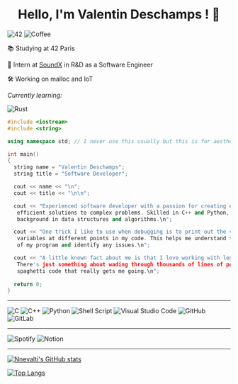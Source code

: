 <!-- [![vdescham's 42 stats](https://badge42.vercel.app/api/v2/cl24wglrd004009jyf2b0p1uk/stats?cursusId=21&coalitionId=48)](https://github.com/JaeSeoKim/badge42) -->

<div align="center">
 <h1>Hello, I'm Valentin Deschamps ! 👾</h1>
</div>

![42](https://badgen.net/badge/Born2Code/vdescham/blue?cache=86400&icon=https://meta.intra.42.fr/assets/42_logo-7dfc9110a5319a308863b96bda33cea995046d1731cebb735e41b16255106c12.svg)
![Coffee](https://badgen.net/badge/icon/FueledByCoffee?icon=buymeacoffee&label)

📚 Studying at 42 Paris

💼 Intern at [SoundX](https://www.soundx.fr/) in R&D as a Software Engineer

🛠 Working on malloc and IoT

*Currently learning:*

![Rust](https://img.shields.io/badge/rust-%23000000.svg?style=for-the-badge&logo=rust&logoColor=white)

```cpp
#include <iostream>
#include <string>

using namespace std; // I never use this usually but this is for aesthetic

int main()
{
  string name = "Valentin Deschamps";
  string title = "Software Developer";

  cout << name << "\n";
  cout << title << "\n\n";

  cout << "Experienced software developer with a passion for creating elegant and
   efficient solutions to complex problems. Skilled in C++ and Python, with a strong
   background in data structures and algorithms.\n";

  cout << "One trick I like to use when debugging is to print out the values of
   variables at different points in my code. This helps me understand the flow
   of my program and identify any issues.\n";

  cout << "A little known fact about me is that I love working with legacy code.
   There's just something about wading through thousands of lines of poorly documented,
   spaghetti code that really gets me going.\n";
 
  return 0;
}

```
---

![C](https://img.shields.io/badge/c-%2300599C.svg?style=for-the-badge&logo=c&logoColor=white)
![C++](https://img.shields.io/badge/c++-%2300599C.svg?style=for-the-badge&logo=c%2B%2B&logoColor=white)
![Python](https://img.shields.io/badge/python-3670A0?style=for-the-badge&logo=python&logoColor=ffdd54)
![Shell Script](https://img.shields.io/badge/shell_script-%23121011.svg?style=for-the-badge&logo=gnu-bash&logoColor=white)
![Visual Studio Code](https://img.shields.io/badge/Visual%20Studio%20Code-0078d7.svg?style=for-the-badge&logo=visual-studio-code&logoColor=white)
![GitHub](https://img.shields.io/badge/github-%23121011.svg?style=for-the-badge&logo=github&logoColor=white)
![GitLab](https://img.shields.io/badge/gitlab-%23181717.svg?style=for-the-badge&logo=gitlab&logoColor=white)

---

![Spotify](https://img.shields.io/badge/Spotify-1ED760?style=for-the-badge&logo=spotify&logoColor=white)
![Notion](https://img.shields.io/badge/Notion-%23000000.svg?style=for-the-badge&logo=notion&logoColor=white)

---

<!--
| 42's Project | Tech used |
| ------- | ------ |
| Transcendance Final Score: [![vdescham's 42 ft_transcendence Score](https://badge42.vercel.app/api/v2/cl24wglrd004009jyf2b0p1uk/project/2465358)](https://github.com/aurelien-brabant/ft_transcendance) | <img src="https://github.com/nnevalti/nnevalti/blob/main/VisualStudioCode-logo.svg" width="30" height="30"> <img src="https://github.com/nnevalti/nnevalti/blob/main/nginx_logo.svg" width="30" height="30"> <img src="https://github.com/nnevalti/nnevalti/blob/main/kubernetes-original.svg" width="30" height="30"> <img src="https://github.com/nnevalti/nnevalti/blob/main/docker-original.svg" width="30" height="30"> <img src="https://github.com/nnevalti/nnevalti/blob/main/html-logo.svg" width="30" height="30"> <img src="https://github.com/nnevalti/nnevalti/blob/main/CSS3_logo.svg" width="30" height="30"> <img src="https://github.com/nnevalti/nnevalti/blob/main/js-logo.svg" width="30" height="30"> <img src="https://github.com/nnevalti/nnevalti/blob/main/Typescript_logo.svg" width="30" height="30"> <img src="https://github.com/nnevalti/nnevalti/blob/main/nextjs-logo.svg" width="30" height="30"> <img src="https://github.com/nnevalti/nnevalti/blob/main/React-logo.svg" width="30" height="30"> <img src="https://github.com/nnevalti/nnevalti/blob/main/nestjs-logo.svg" width="30" height="30"> <img src="https://github.com/nnevalti/nnevalti/blob/main/Postgresql_logo.svg" width="30" height="30"> <img src="https://github.com/nnevalti/nnevalti/blob/main/socketio_logo.svg" width="30" height="30"> |
| Webserv Final Score: [![Nnevalti's 42 webserv Score](https://badge42.vercel.app/api/v2/cl24wglrd004009jyf2b0p1uk/project/2408667)](https://github.com/Sherchryst/42-webserv) | <img src="https://github.com/nnevalti/nnevalti/blob/main/atom-original.svg" width="30" height="30"> <img src="https://github.com/nnevalti/nnevalti/blob/main/C%2B%2B_original.svg" width="30" height="30"> <img src="https://github.com/devicons/devicon/blob/master/icons/php/php-plain.svg" width="30" height="30"> |
| Ft_containers Final Score: [![Nnevalti's 42 ft_containers Score](https://badge42.vercel.app/api/v2/cl24wglrd004009jyf2b0p1uk/project/2295730)](https://github.com/Nnevalti/ft_containers) | <img src="https://github.com/nnevalti/nnevalti/blob/main/atom-original.svg" width="30" height="30"> <img src="https://github.com/nnevalti/nnevalti/blob/main/C%2B%2B_original.svg" width="30" height="30"> |
| MiniShell Final Score: [![Nnevalti's 42 ft_containers Score](https://badge42.vercel.app/api/v2/cl24wglrd004009jyf2b0p1uk/project/2295730)](https://github.com/Nnevalti/MiniShell_42) | <img src="https://github.com/nnevalti/nnevalti/blob/main/atom-original.svg" width="30" height="30"> <img src="https://github.com/nnevalti/nnevalti/blob/main/c-original.svg" width="30" height="30"> |
| Cub3d Final Score: [![Nnevalti's 42 cub3d Score](https://badge42.vercel.app/api/v2/cl24wglrd004009jyf2b0p1uk/project/1628601)](https://github.com/Nnevalti/Cub3D) | <img src="https://github.com/nnevalti/nnevalti/blob/main/atom-original.svg" width="30" height="30"> <img src="https://github.com/nnevalti/nnevalti/blob/main/c-original.svg" width="30" height="30"> |
| Philosophers Final Score: [![Nnevalti's 42 Philosophers Score](https://badge42.vercel.app/api/v2/cl24wglrd004009jyf2b0p1uk/project/2134842)](https://github.com/Nnevalti/Philosophers) | <img src="https://github.com/nnevalti/nnevalti/blob/main/atom-original.svg" width="30" height="30"> <img src="https://github.com/nnevalti/nnevalti/blob/main/c-original.svg" width="30" height="30"> |
| Ft_services Final Score: [![Nnevalti's 42 Philosophers Score](https://badge42.vercel.app/api/v2/cl24wglrd004009jyf2b0p1uk/project/2134842)](https://github.com/Nnevalti/ft_services) | <img src="https://github.com/nnevalti/nnevalti/blob/main/atom-original.svg" width="30" height="30"> <img src="https://github.com/nnevalti/nnevalti/blob/main/docker-original.svg" width="30" height="30"> <img src="https://github.com/nnevalti/nnevalti/blob/main/kubernetes-original.svg" width="30" height="30"> <img src="https://github.com/nnevalti/nnevalti/blob/main/bash-original.svg" width="30" height="30"> <img src="https://cdn.freebiesupply.com/logos/large/2x/ssh-logo-png-transparent.png" width="35" height="35"> <img src="https://github.com/devicons/devicon/blob/master/icons/php/php-plain.svg" width="30" height="30"> |
| Libasm Final Score: [![Nnevalti's 42 libasm Score](https://badge42.vercel.app/api/v2/cl24wglrd004009jyf2b0p1uk/project/1929034)](https://github.com/Nnevalti/libasm) | <img src="https://github.com/nnevalti/nnevalti/blob/main/atom-original.svg" width="30" height="30"> <img src="https://i.pinimg.com/originals/8c/b1/8c/8cb18c72082d13eb581cf6d452e8e266.png" width="30" height="30"> |
| Push_swap Final Score: [![Nnevalti's 42 push_swap Score](https://badge42.vercel.app/api/v2/cl24wglrd004009jyf2b0p1uk/project/2119675)](https://github.com/Nnevalti/push_swap) | <img src="https://github.com/nnevalti/nnevalti/blob/main/atom-original.svg" width="30" height="30"> <img src="https://github.com/nnevalti/nnevalti/blob/main/c-original.svg" width="30" height="30"> <img src="https://github.com/nnevalti/nnevalti/blob/main/bash-original.svg" width="30" height="30"> |
| So_long Final Score: [![Nnevalti's 42 so_long Score](https://badge42.vercel.app/api/v2/cl24wglrd004009jyf2b0p1uk/project/2226039)](https://github.com/Nnevalti/so_long) | <img src="https://github.com/nnevalti/nnevalti/blob/main/atom-original.svg" width="30" height="30"> <img src="https://github.com/nnevalti/nnevalti/blob/main/c-original.svg" width="30" height="30"> |
| Minitalk Final Score: [![Nnevalti's 42 minitalk Score](https://badge42.vercel.app/api/v2/cl24wglrd004009jyf2b0p1uk/project/2219122)](https://github.com/Nnevalti/minitalk) | <img src="https://github.com/nnevalti/nnevalti/blob/main/atom-original.svg" width="30" height="30"> <img src="https://github.com/nnevalti/nnevalti/blob/main/c-original.svg" width="30" height="30"> |
| Ft_server Final Score: [![Nnevalti's 42 ft_server Score](https://badge42.vercel.app/api/v2/cl24wglrd004009jyf2b0p1uk/project/1640128)](https://github.com/Nnevalti/ft_server) | <img src="https://github.com/nnevalti/nnevalti/blob/main/atom-original.svg" width="30" height="30"> <img src="https://github.com/nnevalti/nnevalti/blob/main/docker-original.svg" width="30" height="30"> <img src="https://github.com/nnevalti/nnevalti/blob/main/bash-original.svg" width="30" height="30"> <img src="https://cdn.freebiesupply.com/logos/large/2x/ssh-logo-png-transparent.png" width="35" height="35"> |
| Ft_printf Final Score: [![Nnevalti's 42 ft_printf Score](https://badge42.vercel.app/api/v2/cl24wglrd004009jyf2b0p1uk/project/1612070)](https://github.com/Nnevalti/ft_printf) | <img src="https://github.com/nnevalti/nnevalti/blob/main/atom-original.svg" width="30" height="30"> <img src="https://github.com/nnevalti/nnevalti/blob/main/c-original.svg" width="30" height="30"> |
| Get_next_line Final Score: [![Nnevalti's 42 get_next_line Score](https://badge42.vercel.app/api/v2/cl24wglrd004009jyf2b0p1uk/project/1611297)](https://github.com/Nnevalti/get_next_line) | <img src="https://github.com/nnevalti/nnevalti/blob/main/atom-original.svg" width="30" height="30"> <img src="https://github.com/nnevalti/nnevalti/blob/main/c-original.svg" width="30" height="30"> |
| Libft Final Score: [![Nnevalti's 42 Libft Score](https://badge42.vercel.app/api/v2/cl24wglrd004009jyf2b0p1uk/project/1585048)](https://github.com/Nnevalti/libft) | <img src="https://github.com/nnevalti/nnevalti/blob/main/atom-original.svg" width="30" height="30"> <img src="https://github.com/nnevalti/nnevalti/blob/main/c-original.svg" width="30" height="30"> |
-->

[![Nnevalti's GitHub stats](https://github-readme-stats.vercel.app/api?username=Nnevalti&layout=compact&theme=chartreuse-dark)](https://github.com/anuraghazra/github-readme-stats)

[![Top Langs](https://github-readme-stats.vercel.app/api/top-langs/?username=nnevalti&layout=compact&theme=chartreuse-dark)](https://github.com/anuraghazra/github-readme-stats)
